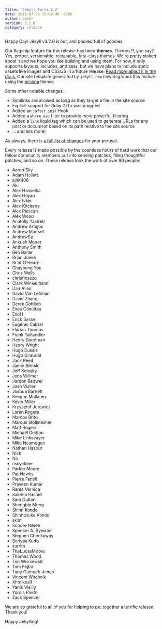 ```yaml
---
title: 'Jekyll turns 3.2'
date: 2016-07-26 15:06:49 -0700
author: parkr
version: 3.2.0
category: release
---
```


Happy Day! Jekyll v3.2.0 is out, and packed full of goodies.

Our flagship feature for this release has been **themes**. _Themes?!_, you
say? Yes, proper, versionable, releasable, first-class themes. We're pretty
stoked about it and we hope you like building and using them. For now, it
only supports layouts, includes, and sass, but we have plans to include
static assets like images and CSS/JS in a future release. [Read more about
it in the docs.](/docs/themes/) Our site template generated by `jekyll new`
now dogfoods this feature, using the [minima](https://github.com/jekyll/minima) theme.

Some other notable changes:

- Symlinks are allowed as long as they target a file in the site source
- Explicit support for Ruby 2.0.x was dropped
- Added an `:after_init` Hook
- Added a `where_exp` filter to provide more powerful filtering
- Added a `link` liquid tag which can be used to generate URLs for any
post or document based on its path relative to the site source
- ... and lots more!

As always, there is [a full list of changes](/docs/history/#v3-2-0) for
your perusal.

Every release is made possible by the countless hours of hard work that our
fellow community members put into sending patches, filing thoughtful
patches, and so on. These release took the work of over 80 people:

- Aaron Sky
- Adam Hollett
- ajhit406
- Aki
- Alex Hanselka
- Alex Hoyau
- Alex Ivkin
- Alex Kitchens
- Alex Plescan
- Alex Wood
- Anatoliy Yastreb
- Andrew Artajos
- Andrew Munsell
- AndrewCz
- Ankush Menat
- Anthony Smith
- Ben Balter
- Brian Jones
- Brint O'Hearn
- Chayoung You
- Chris Wells
- chrisfinazzo
- Clark Winkelmann
- Dan Allen
- David Von Lehman
- David Zhang
- Derek Gottlieb
- Enes Gönültaş
- EricH
- Erick Sasse
- Eugênio Cabral
- Florian Thomas
- Frank Taillandier
- Henry Goodman
- Henry Wright
- Hugo Duksis
- Hugo Giraudel
- Jack Reed
- Jamie Bilinski
- Jeff Kolesky
- Jens Willmer
- Jordon Bedwell
- Josh Waller
- Joshua Barnett
- Keegan Mullaney
- Kevin Miller
- Krzysztof Jurewicz
- Loren Rogers
- Marcos Brito
- Marcus Stollsteimer
- Matt Rogers
- Michaël Guitton
- Mike Linksvayer
- Mike Neumegen
- Nathan Hazout
- Nick
- No
- nscyclone
- Parker Moore
- Pat Hawks
- Pierre Fenoll
- Praveen Kumar
- Rares Vernica
- Saleem Rashid
- Sam Dutton
- Shengbin Meng
- Shinn Kondo
- Shinnosuke Kondo
- skim
- Sondre Nilsen
- Spencer A. Bywater
- Stephen Checkoway
- Suriyaa Kudo
- surrim
- TheLucasMoore
- Thomas Wood
- Tim Wisniewski
- Tom Fejfar
- Tony Garnock-Jones
- Vincent Wochnik
- XhmikosR
- Yanis Vieilly
- Yordis Prieto
- Zack Spencer

We are so grateful to all of you for helping to put together a terrific
release. Thank you!

Happy Jekylling!

